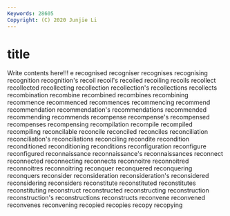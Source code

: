 ```yaml
---
Keywords: 28605
Copyright: (C) 2020 Junjie Li
---
```


# title

Write contents here!!!
e 
recognised
recogniser 
recognises 
recognising 
recognition 
recognition's 
recoil 
recoil's 
recoiled 
recoiling 
recoils
recollect 
recollected 
recollecting 
recollection 
recollection's 
recollections 
recollects 
recombination 
recombine 
recombined
recombines 
recombining 
recommence 
recommenced 
recommences 
recommencing 
recommend 
recommendation 
recommendation's 
recommendations
recommended 
recommending 
recommends 
recompense 
recompense's 
recompensed 
recompenses 
recompensing 
recompilation 
recompile
recompiled 
recompiling 
reconcilable 
reconcile 
reconciled 
reconciles 
reconciliation 
reconciliation's 
reconciliations 
reconciling
recondite 
recondition 
reconditioned 
reconditioning 
reconditions 
reconfiguration 
reconfigure 
reconfigured 
reconnaissance 
reconnaissance's
reconnaissances 
reconnect 
reconnected 
reconnecting 
reconnects 
reconnoitre 
reconnoitred 
reconnoitres 
reconnoitring 
reconquer
reconquered 
reconquering 
reconquers 
reconsider 
reconsideration 
reconsideration's 
reconsidered 
reconsidering 
reconsiders 
reconstitute
reconstituted 
reconstitutes 
reconstituting 
reconstruct 
reconstructed 
reconstructing 
reconstruction 
reconstruction's 
reconstructions 
reconstructs
reconvene 
reconvened 
reconvenes 
reconvening 
recopied 
recopies 
recopy 
recopying 

